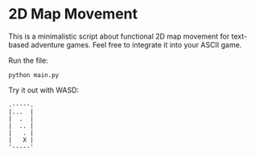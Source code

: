 2D Map Movement
=====================

This is a minimalistic script about functional 2D map movement for text-based adventure games.
Feel free to integrate it into your ASCII game.

Run the file:
```
python main.py
```

Try it out with WASD:
```
.-----.
|...  |
|  .  |
|  .. |
|   . |
|   X |
'-----'
```
